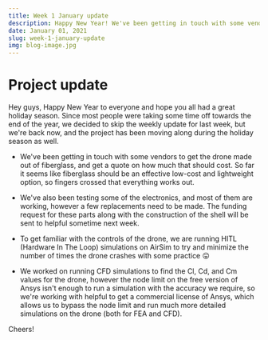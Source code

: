 ```yaml
---
title: Week 1 January update
description: Happy New Year! We've been getting in touch with some vendors to get the drone made out of fiberglass, testing some of the electronics, unning HITL (Hardware In The Loop) simulations, running CFD simulations.
date: January 01, 2021
slug: week-1-january-update
img: blog-image.jpg
---
```


# Project update

Hey guys, Happy New Year to everyone and hope you all had a great holiday season. Since most people were taking some time off towards the end of the year, we decided to skip the weekly update for last week, but we're back now, and the project has been moving along during the holiday season as well.

- We've been getting in touch with some vendors to get the drone made out of fiberglass, and get a quote on how much that should cost. So far it seems like fiberglass should be an effective low-cost and lightweight option, so fingers crossed that everything works out.

- We've also been testing some of the electronics, and most of them are working, however a few replacements need to be made. The funding request for these parts along with the construction of the shell will be sent to helpful sometime next week.

- To get familiar with the controls of the drone, we are running HITL (Hardware In The Loop) simulations on AirSim to try and minimize the number of times the drone crashes with some practice 😛

- We worked on running CFD simulations to find the Cl, Cd, and Cm values for the drone, however the node limit on the free version of Ansys isn't enough to run a simulation with the accuracy we require, so we're working with helpful to get a commercial license of Ansys, which allows us to bypass the node limit and run much more detailed simulations on the drone (both for FEA and CFD).

Cheers!